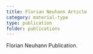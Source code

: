 ```yaml
---
title: Florian Neuhann Article
category: material-type
type: publication
folder: publications
---
```


Florian Neuhann Publication. 